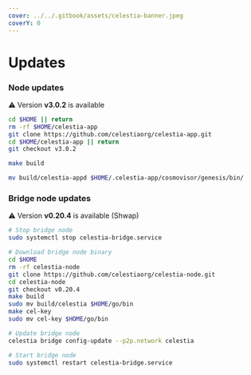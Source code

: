 ```yaml
---
cover: ../../.gitbook/assets/celestia-banner.jpeg
coverY: 0
---
```


# Updates

### Node updates
⚠️ Version **v3.0.2** is available

```bash
cd $HOME || return
rm -rf $HOME/celestia-app
git clone https://github.com/celestiaorg/celestia-app.git
cd $HOME/celestia-app || return
git checkout v3.0.2

make build

mv build/celestia-appd $HOME/.celestia-app/cosmovisor/genesis/bin/
```

### Bridge node updates

⚠️ Version **v0.20.4** is available (Shwap)

```bash
# Stop bridge node
sudo systemctl stop celestia-bridge.service

# Download bridge node binary
cd $HOME 
rm -rf celestia-node 
git clone https://github.com/celestiaorg/celestia-node.git 
cd celestia-node
git checkout v0.20.4
make build
sudo mv build/celestia $HOME/go/bin
make cel-key
sudo mv cel-key $HOME/go/bin

# Update bridge node
celestia bridge config-update --p2p.network celestia

# Start bridge node
sudo systemctl restart celestia-bridge.service
```